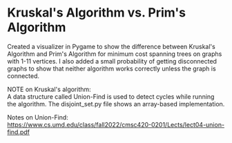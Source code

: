 # Kruskal's Algorithm vs. Prim's Algorithm
Created a visualizer in Pygame to show the difference between Kruskal's Algorithm and Prim's Algorithm for minimum cost spanning trees on graphs with 1-11 vertices. I also added a small probability of getting disconnected graphs to show that neither algorithm works correctly unless the graph is connected.  

NOTE on Kruskal's algorithm:  
A data structure called Union-Find is used to detect cycles while running the algorithm. The disjoint_set.py file shows an array-based implementation.  

Notes on Union-Find:  
https://www.cs.umd.edu/class/fall2022/cmsc420-0201/Lects/lect04-union-find.pdf
